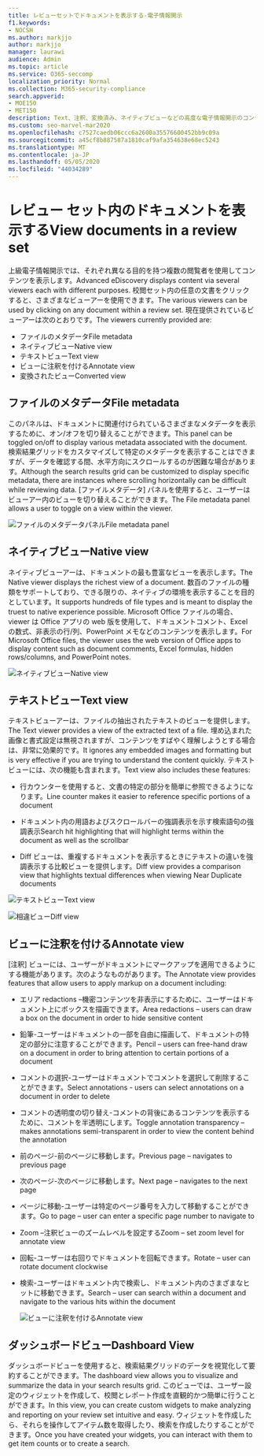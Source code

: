 ```yaml
---
title: レビューセットでドキュメントを表示する-電子情報開示
f1.keywords:
- NOCSH
ms.author: markjjo
author: markjjo
manager: laurawi
audience: Admin
ms.topic: article
ms.service: O365-seccomp
localization_priority: Normal
ms.collection: M365-security-compliance
search.appverid:
- MOE150
- MET150
description: Text、注釈、変換済み、ネイティブビューなどの高度な電子情報開示のコンテンツを表示する方法を選択します。
ms.custom: seo-marvel-mar2020
ms.openlocfilehash: c7527caedb06ccc6a2600a35576600452bb9c09a
ms.sourcegitcommit: a45cf8b887587a1810caf9afa354638e68ec5243
ms.translationtype: MT
ms.contentlocale: ja-JP
ms.lasthandoff: 05/05/2020
ms.locfileid: "44034289"
---
```

# <a name="view-documents-in-a-review-set"></a><span data-ttu-id="a8f27-103">レビュー セット内のドキュメントを表示する</span><span class="sxs-lookup"><span data-stu-id="a8f27-103">View documents in a review set</span></span>

<span data-ttu-id="a8f27-104">上級電子情報開示では、それぞれ異なる目的を持つ複数の閲覧者を使用してコンテンツを表示します。</span><span class="sxs-lookup"><span data-stu-id="a8f27-104">Advanced eDiscovery displays content via several viewers each with different purposes.</span></span> <span data-ttu-id="a8f27-105">校閲セット内の任意の文書をクリックすると、さまざまなビューアーを使用できます。</span><span class="sxs-lookup"><span data-stu-id="a8f27-105">The various viewers can be used by clicking on any document within a review set.</span></span> <span data-ttu-id="a8f27-106">現在提供されているビューアーは次のとおりです。</span><span class="sxs-lookup"><span data-stu-id="a8f27-106">The viewers currently provided are:</span></span>

- <span data-ttu-id="a8f27-107">ファイルのメタデータ</span><span class="sxs-lookup"><span data-stu-id="a8f27-107">File metadata</span></span>
- <span data-ttu-id="a8f27-108">ネイティブビュー</span><span class="sxs-lookup"><span data-stu-id="a8f27-108">Native view</span></span>
- <span data-ttu-id="a8f27-109">テキストビュー</span><span class="sxs-lookup"><span data-stu-id="a8f27-109">Text view</span></span>
- <span data-ttu-id="a8f27-110">ビューに注釈を付ける</span><span class="sxs-lookup"><span data-stu-id="a8f27-110">Annotate view</span></span>
- <span data-ttu-id="a8f27-111">変換されたビュー</span><span class="sxs-lookup"><span data-stu-id="a8f27-111">Converted view</span></span>

## <a name="file-metadata"></a><span data-ttu-id="a8f27-112">ファイルのメタデータ</span><span class="sxs-lookup"><span data-stu-id="a8f27-112">File metadata</span></span>

<span data-ttu-id="a8f27-113">このパネルは、ドキュメントに関連付けられているさまざまなメタデータを表示するために、オン/オフを切り替えることができます。</span><span class="sxs-lookup"><span data-stu-id="a8f27-113">This panel can be toggled on/off to display various metadata associated with the document.</span></span> <span data-ttu-id="a8f27-114">検索結果グリッドをカスタマイズして特定のメタデータを表示することはできますが、データを確認する間、水平方向にスクロールするのが困難な場合があります。</span><span class="sxs-lookup"><span data-stu-id="a8f27-114">Although the search results grid can be customized to display specific metadata, there are instances where scrolling horizontally can be difficult while reviewing data.</span></span> <span data-ttu-id="a8f27-115">[ファイルメタデータ] パネルを使用すると、ユーザーはビューアー内のビューを切り替えることができます。</span><span class="sxs-lookup"><span data-stu-id="a8f27-115">The File metadata panel allows a user to toggle on a view within the viewer.</span></span>

![<span data-ttu-id="a8f27-116">ファイルのメタデータパネル</span><span class="sxs-lookup"><span data-stu-id="a8f27-116">File metadata panel</span></span>
](../media/Reviewimage2.png)

## <a name="native-view"></a><span data-ttu-id="a8f27-117">ネイティブビュー</span><span class="sxs-lookup"><span data-stu-id="a8f27-117">Native view</span></span>

<span data-ttu-id="a8f27-118">ネイティブビューアーは、ドキュメントの最も豊富なビューを表示します。</span><span class="sxs-lookup"><span data-stu-id="a8f27-118">The Native viewer displays the richest view of a document.</span></span> <span data-ttu-id="a8f27-119">数百のファイルの種類をサポートしており、できる限りの、ネイティブの環境を表示することを目的としています。</span><span class="sxs-lookup"><span data-stu-id="a8f27-119">It supports hundreds of file types and is meant to display the truest to native experience possible.</span></span> <span data-ttu-id="a8f27-120">Microsoft Office ファイルの場合、viewer は Office アプリの web 版を使用して、ドキュメントコメント、Excel の数式、非表示の行/列、PowerPoint メモなどのコンテンツを表示します。</span><span class="sxs-lookup"><span data-stu-id="a8f27-120">For Microsoft Office files, the viewer uses the web version of Office apps to display content such as document comments, Excel formulas, hidden rows/columns, and PowerPoint notes.</span></span>

![<span data-ttu-id="a8f27-121">ネイティブビュー</span><span class="sxs-lookup"><span data-stu-id="a8f27-121">Native view</span></span>
](../media/Reviewimage3.png)

## <a name="text-view"></a><span data-ttu-id="a8f27-122">テキストビュー</span><span class="sxs-lookup"><span data-stu-id="a8f27-122">Text view</span></span>

<span data-ttu-id="a8f27-123">テキストビューアーは、ファイルの抽出されたテキストのビューを提供します。</span><span class="sxs-lookup"><span data-stu-id="a8f27-123">The Text viewer provides a view of the extracted text of a file.</span></span> <span data-ttu-id="a8f27-124">埋め込まれた画像と書式設定は無視されますが、コンテンツをすばやく理解しようとする場合は、非常に効果的です。</span><span class="sxs-lookup"><span data-stu-id="a8f27-124">It ignores any embedded images and formatting but is very effective if you are trying to understand the content quickly.</span></span> <span data-ttu-id="a8f27-125">テキストビューには、次の機能も含まれます。</span><span class="sxs-lookup"><span data-stu-id="a8f27-125">Text view also includes these features:</span></span>

  - <span data-ttu-id="a8f27-126">行カウンターを使用すると、文書の特定の部分を簡単に参照できるようになります。</span><span class="sxs-lookup"><span data-stu-id="a8f27-126">Line counter makes it easier to reference specific portions of a document</span></span>

  - <span data-ttu-id="a8f27-127">ドキュメント内の用語およびスクロールバーの強調表示を示す検索語句の強調表示</span><span class="sxs-lookup"><span data-stu-id="a8f27-127">Search hit highlighting that will highlight terms within the document as well as the scrollbar</span></span>

  - <span data-ttu-id="a8f27-128">Diff ビューは、重複するドキュメントを表示するときにテキストの違いを強調表示する比較ビューを提供します。</span><span class="sxs-lookup"><span data-stu-id="a8f27-128">Diff view provides a comparison view that highlights textual differences when viewing Near Duplicate documents</span></span>

![<span data-ttu-id="a8f27-129">テキストビュー</span><span class="sxs-lookup"><span data-stu-id="a8f27-129">Text view</span></span>
](../media/Reviewimage4.png)

![<span data-ttu-id="a8f27-130">相違ビュー</span><span class="sxs-lookup"><span data-stu-id="a8f27-130">Diff view</span></span>
](../media/Reviewimage5.png)

## <a name="annotate-view"></a><span data-ttu-id="a8f27-131">ビューに注釈を付ける</span><span class="sxs-lookup"><span data-stu-id="a8f27-131">Annotate view</span></span>

<span data-ttu-id="a8f27-132">[注釈] ビューには、ユーザーがドキュメントにマークアップを適用できるようにする機能があります。次のようなものがあります。</span><span class="sxs-lookup"><span data-stu-id="a8f27-132">The Annotate view provides features that allow users to apply markup on a document including:</span></span>

  - <span data-ttu-id="a8f27-133">エリア redactions –機密コンテンツを非表示にするために、ユーザーはドキュメント上にボックスを描画できます。</span><span class="sxs-lookup"><span data-stu-id="a8f27-133">Area redactions – users can draw a box on the document in order to hide sensitive content</span></span>

  - <span data-ttu-id="a8f27-134">鉛筆-ユーザーはドキュメントの一部を自由に描画して、ドキュメントの特定の部分に注意することができます。</span><span class="sxs-lookup"><span data-stu-id="a8f27-134">Pencil – users can free-hand draw on a document in order to bring attention to certain portions of a document</span></span>

  - <span data-ttu-id="a8f27-135">コメントの選択-ユーザーはドキュメントでコメントを選択して削除することができます。</span><span class="sxs-lookup"><span data-stu-id="a8f27-135">Select annotations - users can select annotations on a document in order to delete</span></span>

  - <span data-ttu-id="a8f27-136">コメントの透明度の切り替え-コメントの背後にあるコンテンツを表示するために、コメントを半透明にします。</span><span class="sxs-lookup"><span data-stu-id="a8f27-136">Toggle annotation transparency – makes annotations semi-transparent in order to view the content behind the annotation</span></span>

  - <span data-ttu-id="a8f27-137">前のページ-前のページに移動します。</span><span class="sxs-lookup"><span data-stu-id="a8f27-137">Previous page – navigates to previous page</span></span>

  - <span data-ttu-id="a8f27-138">次のページ-次のページに移動します。</span><span class="sxs-lookup"><span data-stu-id="a8f27-138">Next page – navigates to the next page</span></span>

  - <span data-ttu-id="a8f27-139">ページに移動-ユーザーは特定のページ番号を入力して移動することができます。</span><span class="sxs-lookup"><span data-stu-id="a8f27-139">Go to page – user can enter a specific page number to navigate to</span></span>

  - <span data-ttu-id="a8f27-140">Zoom –注釈ビューのズームレベルを設定する</span><span class="sxs-lookup"><span data-stu-id="a8f27-140">Zoom – set zoom level for annotate view</span></span>

  - <span data-ttu-id="a8f27-141">回転-ユーザーは右回りでドキュメントを回転できます。</span><span class="sxs-lookup"><span data-stu-id="a8f27-141">Rotate – user can rotate document clockwise</span></span>

  - <span data-ttu-id="a8f27-142">検索-ユーザーはドキュメント内で検索し、ドキュメント内のさまざまなヒットに移動できます。</span><span class="sxs-lookup"><span data-stu-id="a8f27-142">Search – user can search within a document and navigate to the various hits within the document</span></span>
    
    ![<span data-ttu-id="a8f27-143">ビューに注釈を付ける</span><span class="sxs-lookup"><span data-stu-id="a8f27-143">Annotate view</span></span>
    ](../media/Reviewimage1.png)

## <a name="dashboard-view"></a><span data-ttu-id="a8f27-144">ダッシュボードビュー</span><span class="sxs-lookup"><span data-stu-id="a8f27-144">Dashboard View</span></span> 
<span data-ttu-id="a8f27-145">ダッシュボードビューを使用すると、検索結果グリッドのデータを視覚化して要約することができます。</span><span class="sxs-lookup"><span data-stu-id="a8f27-145">The dashboard view allows you to visualize and summarize the data in your search results grid.</span></span> <span data-ttu-id="a8f27-146">このビューでは、ユーザー設定のウィジェットを作成して、校閲とレポート作成を直観的かつ簡単に行うことができます。</span><span class="sxs-lookup"><span data-stu-id="a8f27-146">In this view, you can create custom widgets to make analyzing and reporting on your review set intuitive and easy.</span></span> <span data-ttu-id="a8f27-147">ウィジェットを作成したら、それらを操作してアイテム数を取得したり、検索を作成したりすることができます。</span><span class="sxs-lookup"><span data-stu-id="a8f27-147">Once you have created your widgets, you can interact with them to get item counts or to create a search.</span></span> 
